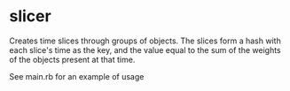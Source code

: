 slicer
======

Creates time slices through groups of objects. The slices form a hash with
each slice's time as the key, and the value equal to the sum of the weights 
of the objects present at that time.

See main.rb for an example of usage